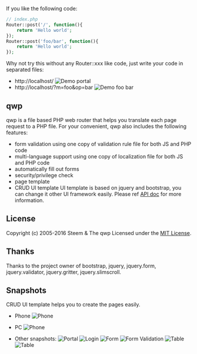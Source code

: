 If you like the following code:
```php
// index.php
Router::post('/', function(){
    return 'Hello world';
});
Router::post('foo/bar', function(){
    return 'Hello world';
});
```
Why not try this without any Router::xxx like code, just write your code in separated files:
* http://localhost/
![Demo portal](https://github.com/steem/qwp/blob/master/doc/demo_portal.png)
* http://localhost/?m=foo&op=bar
![Demo foo bar](https://github.com/steem/qwp/blob/master/doc/demo_foo_bar.png)

## qwp
qwp is a file based PHP web router that helps you translate each page request to a PHP file.
For your convenient, qwp also includes the following features:
* form validation using one copy of validation rule file for both JS and PHP code
* multi-language support using one copy of localization file for both JS and PHP code
* automatically fill out forms
* security/privilege check
* page template
* CRUD UI template
UI template is based on jquery and bootstrap, you can change it other UI framework easily.
Please ref [API doc](https://github.com/steem/qwp/blob/master/doc) for more information.

## License
Copyright (c) 2005-2016 Steem & The qwp Licensed under the [MIT License](http://www.opensource.org/licenses/mit-license.php).

## Thanks
Thanks to the project owner of bootstrap, jquery, jquery.form, jquery.validator, jquery.gritter, jquery.slimscroll.

## Snapshots
CRUD UI template helps you to create the pages easily.
* Phone
![Phone](https://github.com/steem/qwp/blob/master/doc/crud_phone.jpg)

* PC
![Phone](https://github.com/steem/qwp/blob/master/doc/crud_pc.png)

* Other snapshots:
![Portal](https://github.com/steem/qwp/blob/master/doc/portal.png)
![Login](https://github.com/steem/qwp/blob/master/doc/login.png)
![Form](https://github.com/steem/qwp/blob/master/doc/form.png)
![Form Validation](https://github.com/steem/qwp/blob/master/doc/form_validation.png)
![Table](https://github.com/steem/qwp/blob/master/doc/table_loading.png)
![Table](https://github.com/steem/qwp/blob/master/doc/table_loaded.png)